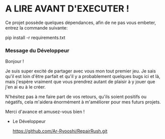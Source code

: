 # A LIRE AVANT D'EXECUTER !

Ce projet possède quelques dépendances, afin de ne pas vous embeter, entrez la commande suivante:

pip install -r requirements.txt

### Message du Développeur

Bonjour !

Je suis super excité de partager avec vous mon tout premier jeu. Je sais qu'il est loin d'être parfait et qu'il y a probablement quelques bugs ici et là, mais j'espère vraiment que vous prendrez autant de plaisir à y jouer que j'en ai eu à le créer.

N'hésitez pas à me faire part de vos retours, qu'ils soient positifs ou négatifs, cela m'aidera énormément à m'améliorer pour mes futurs projets.

Merci d'avance et amusez-vous bien !

- Le Développeur

  https://github.com/Ar-Ryooshi/RepairRush.git
